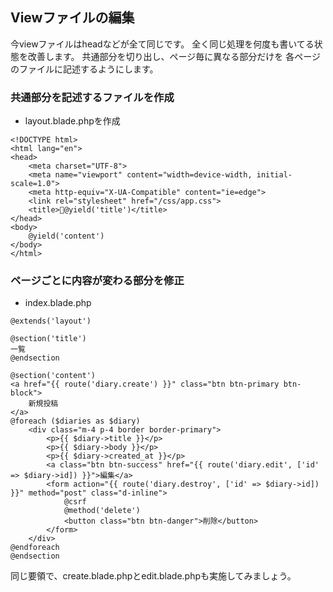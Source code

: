 ## Viewファイルの編集
今viewファイルはheadなどが全て同じです。
全く同じ処理を何度も書いてる状態を改善します。
共通部分を切り出し、ページ毎に異なる部分だけを
各ページのファイルに記述するようにします。

### 共通部分を記述するファイルを作成 
- layout.blade.phpを作成
```
<!DOCTYPE html>
<html lang="en">
<head>
    <meta charset="UTF-8">
    <meta name="viewport" content="width=device-width, initial-scale=1.0">
    <meta http-equiv="X-UA-Compatible" content="ie=edge">
    <link rel="stylesheet" href="/css/app.css">
    <title>@yield('title')</title>
</head>
<body>
    @yield('content')
</body>
</html>
```

### ページごとに内容が変わる部分を修正
- index.blade.php
```
@extends('layout')

@section('title')
一覧
@endsection

@section('content')
<a href="{{ route('diary.create') }}" class="btn btn-primary btn-block">
    新規投稿
</a>
@foreach ($diaries as $diary)
    <div class="m-4 p-4 border border-primary">
        <p>{{ $diary->title }}</p>
        <p>{{ $diary->body }}</p>
        <p>{{ $diary->created_at }}</p>
        <a class="btn btn-success" href="{{ route('diary.edit', ['id' => $diary->id]) }}">編集</a>
        <form action="{{ route('diary.destroy', ['id' => $diary->id]) }}" method="post" class="d-inline">
            @csrf
            @method('delete')
            <button class="btn btn-danger">削除</button>
        </form>
    </div>
@endforeach
@endsection
```

同じ要領で、create.blade.phpとedit.blade.phpも実施してみましょう。